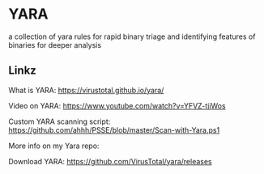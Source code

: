 # YARA
a collection of yara rules for rapid binary triage and identifying features of binaries for deeper analysis
## Linkz
What is YARA:
https://virustotal.github.io/yara/

Video on YARA:
https://www.youtube.com/watch?v=YFVZ-tjjWos

Custom YARA scanning script:
https://github.com/ahhh/PSSE/blob/master/Scan-with-Yara.ps1

More info on my Yara repo:

Download YARA: 
https://github.com/VirusTotal/yara/releases
